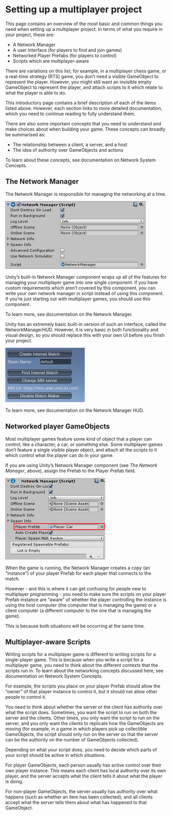 # Setting up a multiplayer project

This page contains an overview of the most basic and common things you need when setting up a multiplayer project. In terms of what you require in your project, these are:

-   A Network Manager
-   A user interface (for players to find and join games)
-   Networked Player Prefabs (for players to control)
-   Scripts which are multiplayer-aware

There are variations on this list; for example, in a multiplayer chess game, or a real-time strategy (RTS) game, you don’t need a visible GameObject to represent the player. However, you might still want an invisible empty GameObject to represent the player, and attach scripts to it which relate to what the player is able to do.

This introductory page contains a brief description of each of the items listed above. However, each section links to more detailed documentation, which you need to continue reading to fully understand them.

There are also some important concepts that you need to understand and make choices about when building your game. These concepts can broadly be summarised as:

-   The relationship between a client, a server, and a host
-   The idea of authority over GameObjects and actions

To learn about these concepts, see documentation on Network System Concepts.

## The Network Manager

The Network Manager is responsible for managing the networking at a time.

![The Network Manager Component](NetworkManagerInspector.png)

Unity’s built-in Network Manager component wraps up all of the features for managing your multiplayer game into one single component. If you have custom requirements which aren’t covered by this component, you can write your own network manager in script instead of using this component. If you’re just starting out with multiplayer games, you should use this component.

To learn more, see documentation on the Network Manager.

Unity has an extremely basic built-in version of such an interface, called the NetworkManagerHUD. However, it is very basic in both functionality and visual design, so you should replace this with your own UI before you finish your project.

![Unity’s built-in Network Manager HUD, shown in MatchMaker mode.](NetworkManagerHUD-MatchMakerMode.png)

To learn more, see documentation on the Network Manager HUD.

## Networked player GameObjects

Most multiplayer games feature some kind of object that a player can control, like a character, a car, or something else. Some multiplayer games don’t feature a single visible player object, and attach all the scripts to it which control what the player can do in your game.

If you are using Unity’s Network Manager component (see *The Network Manager*, above), assign the Prefab to the Player Prefab field.

![The network manager with a “Player Car” prefab assigned to the Player Prefab field.](NetworkManagerWithPlayerPrefab.png)

When the game is running, the Network Manager creates a copy (an “instance”) of your player Prefab for each player that connects to the match.

However - and this is where it can get confusing for people new to multiplayer programming - you need to make sure the scripts on your player Prefab instance are “aware” of whether the player controlling the instance is using the host computer (the computer that is managing the game) or a client computer (a different computer to the one that is managing the game).

This is because both situations will be occurring at the same time.

## Multiplayer-aware Scripts

Writing scripts for a multiplayer game is different to writing scripts for a single-player game. This is because when you write a script for a multiplayer game, you need to think about the different contexts that the scripts run in. To learn about the networking concepts discussed here, see documentation on Network System Concepts.

For example, the scripts you place on your player Prefab should allow the “owner” of that player instance to control it, but it should not allow other people to control it.

You need to think about whether the server or the client has authority over what the script does. Sometimes, you want the script to run on both the server and the clients. Other times, you only want the script to run on the server, and you only want the clients to replicate how the GameObjects are moving (for example, in a game in which players pick up collectible GameObjects, the script should only run on the server so that the server can be the authority on the number of GameObjects collected).

Depending on what your script does, you need to decide which parts of your script should be active in which situations.

For player GameObjects, each person usually has active control over their own player instance. This means each client has local authority over its own player, and the server accepts what the client tells it about what the player is doing.

For non-player GameObjects, the server usually has authority over what happens (such as whether an item has been collected), and all clients accept what the server tells them about what has happened to that GameObject.
